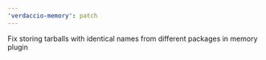```yaml
---
'verdaccio-memory': patch
---
```


Fix storing tarballs with identical names from different packages in memory plugin
